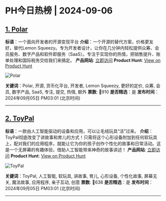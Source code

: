 # PH今日热榜 | 2024-09-06

## [1. Polar](https://www.producthunt.com/posts/polar-5?utm_campaign=producthunt-api&utm_medium=api-v2&utm_source=Application%3A+decohack+%28ID%3A+131684%29)
**标语**：一个面向开发者的开源变现平台
**介绍**：一个开源的替代方案，价格更友好，替代Lemon Squeezy。专为开发者设计，让你在几分钟内轻松提供众筹、会员服务、数字产品和软件即服务（SaaS）。专注于实现你的热情，把销售提升、账单处理和国际税务交给我们来搞定。
**产品网站**: [立即访问](https://www.producthunt.com/r/DFRSKF4XIWZROG?utm_campaign=producthunt-api&utm_medium=api-v2&utm_source=Application%3A+decohack+%28ID%3A+131684%29)
**Product Hunt**: [View on Product Hunt](https://www.producthunt.com/posts/polar-5?utm_campaign=producthunt-api&utm_medium=api-v2&utm_source=Application%3A+decohack+%28ID%3A+131684%29)

![Polar](https://ph-files.imgix.net/e57bc0a3-0c1f-494f-bd78-9766601f8ce0.png?auto=format&fit=crop&frame=1&h=512&w=1024)

**关键词**：Polar, 开源, 货币化平台, 开发者, Lemon Squeezy, 更好的定价, 众筹, 会员, 数字产品, SaaS, 专注, 提交, 热情, 额外
**票数**: 🔺910
**是否精选**：是
**发布时间**：2024年09月05日 PM03:01 (北京时间)

---

## [2. ToyPal](https://www.producthunt.com/posts/toypal?utm_campaign=producthunt-api&utm_medium=api-v2&utm_source=Application%3A+decohack+%28ID%3A+131684%29)
**标语**：一款由人工智能驱动的设备和应用，可以让毛绒玩具“活”过来。
**介绍**：ToyPal彻底改变了讲故事和育儿的方式！只需将这个心形设备附加到任何软玩具上，配对我们的应用程序，就能让它为你的孩子创作个性化的故事和日常活动。这是一个无屏幕的有趣体验，借助人工智能带来神奇的故事讲述！
**产品网站**: [立即访问](https://www.producthunt.com/r/FPG7SEERWN3TU2?utm_campaign=producthunt-api&utm_medium=api-v2&utm_source=Application%3A+decohack+%28ID%3A+131684%29)
**Product Hunt**: [View on Product Hunt](https://www.producthunt.com/posts/toypal?utm_campaign=producthunt-api&utm_medium=api-v2&utm_source=Application%3A+decohack+%28ID%3A+131684%29)

![ToyPal](https://ph-files.imgix.net/90998043-c774-466b-8c44-9632abe85e54.png?auto=format&fit=crop&frame=1&h=512&w=1024)

**关键词**：ToyPal, 人工智能, 软玩具, 讲故事, 育儿, 心形设备, 个性化故事, 屏幕无关, 魔法故事, 应用程序, 亲子互动, 创意
**票数**: 🔺638
**是否精选**：是
**发布时间**：2024年09月05日 PM03:01 (北京时间)

---

